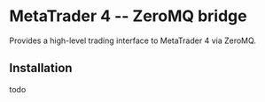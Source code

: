 # MetaTrader 4 -- ZeroMQ bridge
Provides a high-level trading interface to MetaTrader 4 via ZeroMQ.

## Installation
todo
